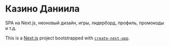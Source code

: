 # Казино Даниила

SPA на Next.js, неоновый дизайн, игры, лидерборд, профиль, промокоды и т.д.

This is a [Next.js](https://nextjs.org/) project bootstrapped with [`create-next-app`](https://github.com/vercel/next.js/tree/canary/packages/create-next-app).